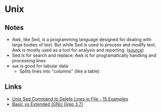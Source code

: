 # Unix

## Notes

- Awk, like Sed, is a programming language designed for dealing with large bodies of text. But while Sed is used to process and modify text, Awk is mostly used as a tool for analysis and reporting. ([source](https://www.makeuseof.com/tag/sed-awk-learn/))
- Sed is for search and replace; Awk is for programatically handling and processing lines
- `awk` is good for tabular data
  - Splits lines into "columns" (like a table)

## Links

- [Unix Sed Command to Delete Lines in File - 15 Examples](https://www.folkstalk.com/2013/03/sed-remove-lines-file-unix-examples.html)
- [Basic vs Extended (GNU Grep 3.7)](https://www.gnu.org/software/grep/manual/html_node/Basic-vs-Extended.html)
